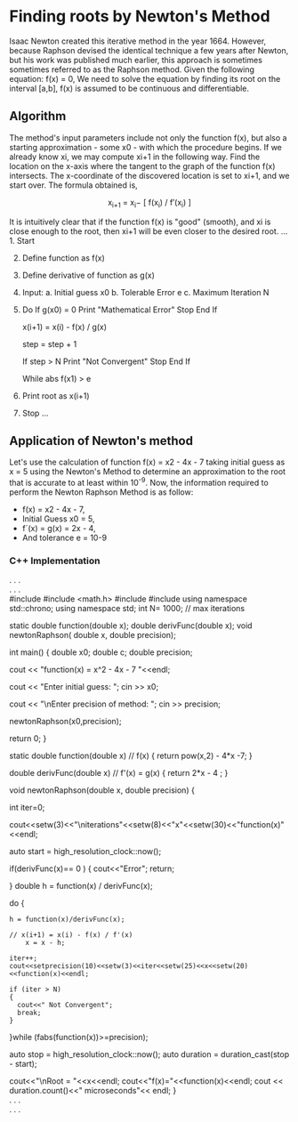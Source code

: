 
# Finding roots by Newton's Method

Isaac Newton created this iterative method in the year 1664. However, because Raphson devised the identical technique a few years after Newton, but his work was published much earlier, this approach is sometimes sometimes referred to as the Raphson method.
Given the following equation: f(x) = 0, 
We need to solve the equation by finding its root on the interval [a,b], f(x) is assumed to be continuous and differentiable.

## Algorithm

The method's input parameters include not only the function f(x), but also a starting approximation - some x0 - with which the procedure begins.
If we already know xi, we may compute xi+1 in the following way. Find the location on the x-axis where the tangent to the graph of the function f(x) intersects. The x-coordinate of the discovered location is set to xi+1, and we start over.
The formula obtained is, 
<p align="center"> x<sub>i+1</sub> = x<sub>i</sub>− [ f(x<sub>i</sub>) / f′(x<sub>i</sub>) ]</p>
It is intuitively clear that if the function f(x) is "good" (smooth), and xi is close enough to the root, then xi+1 will be even closer to the desired root.
...
1. Start

2. Define function as f(x)

3. Define derivative of function as g(x)

4. Input:
	a. Initial guess x0 
	b. Tolerable Error e
	c. Maximum Iteration N

5. Do 
	If g(x0) = 0
		Print "Mathematical Error"
		Stop
	End If

    x(i+1) = x(i) - f(x) / g(x)  
	
	step = step + 1
	
	If step > N
		Print "Not Convergent"
		Stop
	End If

   While abs f(x1) > e 

7. Print root as x(i+1)

8. Stop
...


## Application of Newton's method
Let's use the calculation of function f(x) = x2 - 4x - 7 taking initial guess as x = 5 using the Newton's Method to determine an approximation to the root that is accurate to at least within 10<sup>-9</sup>.
Now, the information required to perform the Newton Raphson Method is as follow:

- f(x) = x2 - 4x - 7,
- Initial Guess x0 = 5,
- f´(x) = g(x) = 2x - 4,
- And tolerance e = 10-9

### C++ Implementation 

. . .  
. . .  
#include <iostream>
#include <math.h>
#include<iomanip>
#include<chrono>
using namespace std::chrono; 
using namespace std;
int N= 1000;   //  max iterations

static double function(double x);
double derivFunc(double x);
void newtonRaphson( double x, double precision);

int main() {
  double x0;
  double c;
  double precision;

  cout << "function(x) = x^2 - 4x - 7 "<<endl;


  cout << "Enter initial guess: ";
  cin >> x0;
    

  cout << "\nEnter precision of method: ";
  cin >> precision;


  newtonRaphson(x0,precision);

  return 0;
}

static double function(double x)    // f(x)
{
  return  pow(x,2) - 4*x -7;
}


double derivFunc(double x)   // f'(x) = g(x)
{
    return  2*x - 4 ;
}

void newtonRaphson(double x, double precision)
{

int iter=0;

cout<<setw(3)<<"\niterations"<<setw(8)<<"x"<<setw(30)<<"function(x)"<<endl;

auto start = high_resolution_clock::now(); 

  
  if(derivFunc(x)== 0 )
  {
      cout<<"Error";
      return;

  }
  double h = function(x) / derivFunc(x);
  
  do
  {
    
    h = function(x)/derivFunc(x);     

    // x(i+1) = x(i) - f(x) / f'(x)  
        x = x - h;

    iter++;
    cout<<setprecision(10)<<setw(3)<<iter<<setw(25)<<x<<setw(20)<<function(x)<<endl;

    if (iter > N)
    {
      cout<<" Not Convergent";
      break;
    }

  }while (fabs(function(x))>=precision);

  auto stop = high_resolution_clock::now(); 
  auto duration = duration_cast<microseconds>(stop - start); 


  cout<<"\nRoot = "<<x<<endl;
  cout<<"f(x)="<<function(x)<<endl;
  cout << duration.count()<<" microseconds"<< endl; 
}  
. . .  
. . .
